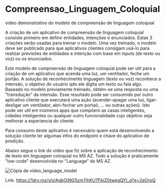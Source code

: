 # Compreensao_Linguagem_Coloquial
video demonstrativo do modelo de compreensão de linguagem coloquial


A criação de um aplicativo de compreensão de linguagem coloquial consiste primeiro em definir entidades, intenções e enunciados. Estas 3 criações serão usadas para treinar o modelo. Uma vez treinado, o modelo deve ser publicado para que aplicativos clientes consigam usá-lo para realizar previsões de entidades e intenção com base em inputs (de texto ou voz) ou os enunciados. 

Este modelo de compreensão de linguagem coloquial pode ser util para a criação de um aplicativo que acenda uma luz, um ventilador, feche um portão. A solução de reconhecimento linguagem (texto ou voz) reconhece a intensão, o objetivo do usuário qdo ele digita um texto ou fala algo. Baseado no modelo previamente treinado, obtém-se uma resposta ou uma "transdução" da intensão. Esse resultado pode ser consumido por outro aplicativo cliente que executará uma ação (acender-apagar uma luz, ligar-desligar um ventilador, abri-fechar um portaõ, ... ou outras ações). Isto pode ser util em inúmeros apps que compõem as casas inteligentes, cidades inteligentes ou qualquer outro funcionalidade cujo objetivo seja melhorar a experiencia do cliente. 

Para consumo deste aplicativo é necessário quem está desenvolvendo a solução cliente ter algumas infos do endpoint e chave do aplicativo de predição. 

Abaixo segue o link do vídeo que fiz sobre a aplicação de reconhecimento de texto em linguagem coloquial no MS AZ. Todo a solução é praticamente "low-code" desenvolvida no "Language" do MS AZ. 

![Cópia de video_language_model](https://github.com/andradefisio/Compreensao_Linguagem_Coloquial/assets/61251913/bd39a2e6-e294-4311-be54-3882040cf83a)

Link:
https://1drv.ms/v/s!AgbOiNG5zm7jhKU7FbjZ0twegQYI_g?e=2aOrpQ



